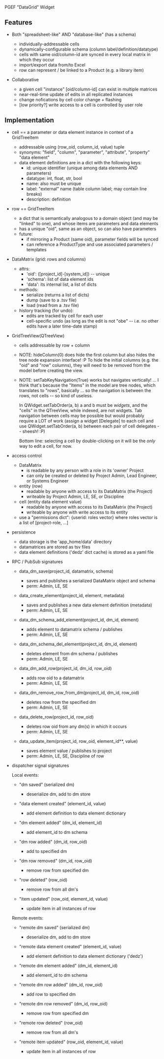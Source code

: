 PGEF "DataGrid" Widget

## Features

* Both "spreadsheet-like" AND "database-like" (has a schema)
  - individually-addressable cells
  - dynamically-configurable schema (column label/definition/datatype)
  - cells with same oid/column-id are synced in every local matrix in which they occur
  - import/export data from/to Excel
  - row can represent / be linked to a Product (e.g. a library item)

* Collaborative
  - a given cell "instance" [oid/column-id] can exist in multiple matrices
  - near-real-time update of edits in all replicated instances
  - change nofications by cell color change + flashing
  - [low priority?] write access to a cell is controlled by user role

## Implementation

* cell == a parameter or data element instance in context of a GridTreeItem
  - addressable using (row_oid, column_id, value) tuple
  - synonyms:  "field", "column", "parameter", "attribute", "property"
               "data element"
  - data element definitions are in a dict with the following keys:
    + id: unique identifier (unique among data elements AND parameters)
    + datatype:  int, float, str, bool
    + name: also must be unique
    + label: "external" name (table column label; may contain line breaks)
    + description: definition

* row == GridTreeItem
  - a dict that is semantically analogous to a domain object (and may be
    "linked" to one), and whose items are parameters and data elements
  - has a unique "oid", same as an object, so can also have parameters
  - future:
    + if mirroring a Product (same oid), parameter fields will be synced
    + can reference a ProductType and use associated parameters / templates

* DataMatrix (grid: rows and columns)
  - attrs:
    + 'oid': ([project_id]-[system_id]) -- unique
    + 'schema': list of data element ids
    + 'data': its internal list, a list of dicts
  - methods:
    + serialize (returns a list of dicts)
    + dump (save to a .tsv file)
    + load (read from a .tsv file)
  - history tracking (for undo):
    + edits are tracked by cell for each user
    + cell-specific undo (as long as the edit is not "obe" -- i.e. no other
      edits have a later time-date stamp)

* GridTreeView(QTreeView)
  - cells addressable by row + column
  - NOTE:  hideColumn(0) does hide the first column but also hides the tree
    node expansion interface!  :P  To hide the initial columns (e.g. the "oid"
    and "row" columns), they will need to be removed from the model before
    creating the view.
  - NOTE: setTabKeyNavigation(True) works but navigates vertically!
    ... I think that's because the "Items" in the model are tree nodes,
    which translates to "rows", basically ... so the navigation is
    between the rows, not cells -- so kind of useless.

    In QWidget.setTabOrder(a, b) a and b must be *widgets*, and the "cells" in
    the QTreeView, while indexed, are not widgets.  Tab navigation between
    cells may be possible but would probably require a LOT of work (assign a
    widget [Delegate] to each cell and use QWidget.setTabOrder(a, b) between
    each pair of cell delegates -- sheesh! :P)

    Bottom line:  selecting a cell by double-clicking on it will be the *only*
    way to edit a cell, for now.

* access control
  - DataMatrix
    + is readable by any person with a role in its 'owner' Project
    + can only be created or deleted by Project Admin, Lead Engineer, or
      Systems Engineer
  - entity (row)
    + readable by anyone with access to its DataMatrix (the Project)
    + writeable by Project Admin, LE, SE, or Discipline
  - cell (entity data element value)
    + readable by anyone with access to its DataMatrix (the Project)
    + writeable by anyone with write access to its entity
  - use a "permissions dict":
    {userid: roles vector}
    where roles vector is a list of [project-role, ...]

* persistence
  - data storage is the 'app_home/data' directory
  - datamatrices are stored as tsv files
  - data element definitions ('dedz' dict cache) is stored as a yaml file

* RPC / PubSub signatures

  - data_dm_save(project_id, datamatrix, schema)
    + saves and publishes a serialized DataMatrix object and schema
    + perm:  Admin, LE, SE

  - data_create_element(project_id, element, metadata)
    + saves and publishes a new data element definition (metadata)
    + perm:  Admin, LE, SE

  - data_dm_schema_add_element(project_id, dm_id, element)
    + adds element to datamatrix schema / publishes
    + perm:  Admin, LE, SE

  - data_dm_schema_del_element(project_id, dm_id, element)
    + deletes element from dm schema / publishes
    + perm:  Admin, LE, SE

  - data_dm_add_row(project_id, dm_id, row_oid)
    + adds row oid to a datamatrix
    + perm:  Admin, LE, SE

  - data_dm_remove_row_from_dm(project_id, dm_id, row_oid)
    + deletes row from the specified dm
    + perm:  Admin, LE, SE

  - data_delete_row(project_id, row_oid)
    + deletes row oid from any dm(s) in which it occurs
    + perm:  Admin, LE, SE

  - data_update_item(project_id, row_oid, element_id**, value)
    + saves element value / publishes to project
    + perm:  Admin, LE, SE, Discipline of row

* dispatcher signal signatures

  Local events:

  - "dm saved" (serialized dm)
    + deserialize dm, add to dm store

  - "data element created" (element_id, value)
    + add element definition to data element dictionary

  - "dm element added" (dm_id, element_id)
    + add element_id to dm schema

  - "dm row added" (dm_id, row_oid)
    + add to specified dm

  - "dm row removed" (dm_id, row_oid)
    + remove row from specified dm

  - "row deleted" (row_oid)
    + remove row from all dm's

  - "item updated" (row_oid, element_id, value)
    + update item in all instances of row

  Remote events:

  - "remote dm saved" (serialized dm)
    + deserialize dm, add to dm store

  - "remote data element created" (element_id, value)
    + add element definition to data element dictionary ('dedz')

  - "remote dm element added" (dm_id, element_id)
    + add element_id to dm schema

  - "remote dm row added" (dm_id, row_oid)
    + add row to specified dm

  - "remote dm row removed" (dm_id, row_oid)
    + remove row from specified dm

  - "remote row deleted" (row_oid)
    + remove row from all dm's

  - "remote item updated" (row_oid, element_id, value)
    + update item in all instances of row

